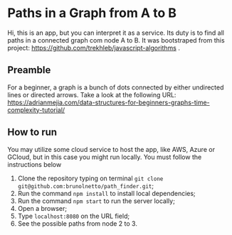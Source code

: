 # Paths in a Graph from A to B

Hi, this is an app, but you can interpret it as a service. Its duty is to find all paths in a connected graph com node A to B. It was bootstraped from this project: https://github.com/trekhleb/javascript-algorithms .

## Preamble

For a beginner, a graph is a bunch of dots connected by either undirected lines or directed arrows. Take a look at the following URL: https://adrianmejia.com/data-structures-for-beginners-graphs-time-complexity-tutorial/


## How to run

You may utilize some cloud service to host the app, like AWS, Azure or GCloud, but in this case you might run locally.
You must follow the instructions below

1) Clone the repository typing on terminal `git clone git@github.com:brunolnetto/path_finder.git`;
3) Run the command `npm install` to install local dependencies;
3) Run the command `npm start` to run the server locally;
4) Open a browser;
5) Type `localhost:8080` on the URL field;
6) See the possible paths from node 2 to 3.

